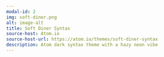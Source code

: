 ```yaml
---
modal-id: 2
img: soft-diner.png
alt: image-alt
title: Soft Diner Syntax
source-host: Atom.io
source-host-url: https://atom.io/themes/soft-diner-syntax
description: Atom dark syntax theme with a hazy neon vibe
---
```

